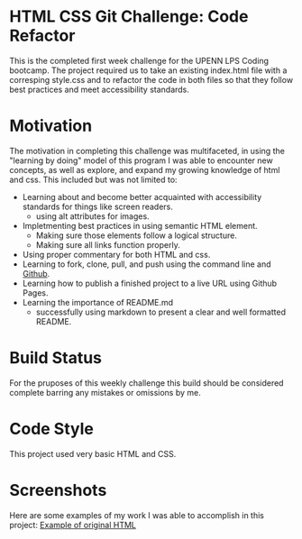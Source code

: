 #  **HTML CSS Git Challenge: Code Refactor**

This is the completed first week challenge for the UPENN LPS Coding bootcamp.  The project required us to take an existing index.html file with a corresping style.css and to refactor the code in both files so that they follow best practices and meet accessibility standards.  

# **Motivation**

The motivation in completing this challenge was multifaceted, in using the "learning by doing" model of this program I was able to encounter new concepts, as well as explore, and expand my growing knowledge of html and css. This included but was not limited to:
- Learning about and become better acquainted with accessibility standards for things like screen readers.
    - using alt attributes for images.
- Impletmenting best practices in using semantic HTML element.
    - Making sure those elements follow a logical structure.
    - Making sure all links function properly.
- Using proper commentary for both HTML and css.
- Learning to fork, clone, pull, and push using the command line and [Github](http://github.com).
- Learning how to publish a finished project to a live URL using Github Pages.
- Learning the importance of README.md 
    - successfully using markdown to present a clear and well formatted README.
  

# **Build Status**

For the pruposes of this weekly challenge this build should be considered complete barring any mistakes or omissions by me.  

# **Code Style**

This project used very basic HTML and CSS.  

# **Screenshots**  

Here are some examples of my work I was able to accomplish in this project:
[Example of original  HTML](https://github.com/Gintstir/weekly-challenge-1/blob/master/assets/images/carbon%20(1).png?raw=true)

